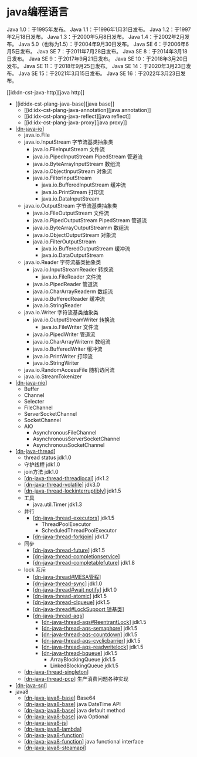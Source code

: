 # java编程语言
Java 1.0：于1995年发布。
Java 1.1：于1996年1月31日发布。
Java 1.2：于1997年2月18日发布。
Java 1.3：于2000年5月8日发布。
Java 1.4：于2002年2月发布。
Java 5.0（也称为1.5）：于2004年9月30日发布。
Java SE 6：于2006年6月5日发布。
Java SE 7：于2011年7月28日发布。
Java SE 8：于2014年3月18日发布。
Java SE 9：于2017年9月21日发布。
Java SE 10：于2018年3月20日发布。
Java SE 11：于2018年9月25日发布。
Java SE 14：于2020年3月23日发布。
Java SE 15：于2021年3月15日发布。
Java SE 16：于2022年3月23日发布。

[[id:dn-cst-java-http][java http]]
- [[id:idx-cst-plang-java-base][java base]]
  - [[id:idx-cst-plang-java-annotation][java annotation]]
  - [[id:idx-cst-plang-java-reflect][java reflect]]
  - [[id:idx-cst-plang-java-proxy][java proxy]]
- [[dn-java-io]]
  - java.io.File
  - java.io.InputStream 字节流基类抽象类
    + java.io.FileInputStream 文件流
    + java.io.PipedInputStream PipedStream 管道流
    + java.io.ByteArrayInputStream 数组流
    + java.io.ObjectInputStream 对象流
    + java.io.FilterInputStream
      - java.io.BufferedInputStream 缓冲流
      - java.io.PrintStream  打印流
      - java.io.DataInputStream
  - java.io.OutputStream 字节流基类抽象类
    - java.io.FileOutputStream 文件流
    - java.io.PipedOutputStream PipedStream 管道流
    - java.io.ByteArrayOutputStreamm 数组流
    - java.io.ObjectOutputStream 对象流
    - java.io.FilterOutputStream
      - java.io.BufferedOutputStream  缓冲流
      - java.io.DataOutputStream
  - java.io.Reader 字符流基类抽象类
    - java.io.InputStreamReader 转换流
      - java.io.FileReader 文件流
    - java.io.PipedReader  管道流
    - java.io.CharArrayReaderm 数组流
    - java.io.BufferedReader 缓冲流
    - java.io.StringReader
  - java.io.Writer 字符流基类抽象类
    - java.io.OutputStreamWriter 转换流
      - java.io.FileWriter 文件流
    - java.io.PipedWriter  管道流
    - java.io.CharArrayWriterm 数组流
    - java.io.BufferedWriter 缓冲流
    - java.io.PrintWriter 打印流
    - java.io.StringWriter
  - java.io.RandomAccessFile 随机访问流
  - java.io.StreamTokenizer
- [[dn-java-nio]]
  - Buffer
  - Channel
  - Selecter
  - FileChannel 
  - ServerSocketChannel
  - SocketChannel
  - AIO
    - AsynchronousFileChannel
    - AsynchronousServerSocketChannel
    - AsynchronousSocketChannel
- [[dn-java-thread]]
  - thread status jdk1.0
  - 守护线程  jdk1.0
  - join方法  jdk1.0
  - [[dn-java-thread-threadlocal]] jdk1.2
  - [[dn-java-thread-volatile]] jdk3.0
  - [[dn-java-thread-lockinterruptibly]] jdk1.5
  - 工具
    - java.util.Timer jdk1.3
  - 并行
    - [[dn-java-thread-executors]] jdk1.5
      - ThreadPoolExecutor
      - ScheduledThreadPoolExecutor
    - [[dn-java-thread-forkjoin]] jdk1.7
  - 同步
    - [[dn-java-thread-future]] jdk1.5
    - [[dn-java-thread-completionservice]]
    - [[dn-java-thread-completablefuture]] jdk1.8
  - lock 互斥
    - [[dn-java-thread#MESA管程]]
    - [[dn-java-thread-sync]] jdk1.0
    - [[dn-java-thread#wait notify]]  jdk1.0
    - [[dn-java-thread-atomic]] jdk1.5
    - [[dn-java-thread-clqueue]] jdk1.5
    - [[dn-java-thread#LockSupport 锁基类]]
    - [[dn-java-thread-aqs]]
      - [[dn-java-thread-aqs#ReentrantLock]]  jdk1.5
      - [[dn-java-thread-aqs-semaphore]] jdk1.5
      - [[dn-java-thread-aqs-countdown]] jdk1.5
      - [[dn-java-thread-aqs-cyclicbarrier]] jdk1.5
      - [[dn-java-thread-aqs-readwritelock]]  jdk1.5
      - [[dn-java-thread-bqueue]] jdk1.5
        - ArrayBlockingQueue jdk1.5
        - LinkedBlockingQueue jdk1.5
  - [[dn-java-thread-singleton]]
  - [[dn-java-thread-pcp]] 生产消费问题各种实现
- [[dn-java-sql]]
- java8
  - [[dn-java-java8-base]] Base64
  - [[dn-java-java8-base]] java DateTime API
  - [[dn-java-java8-base]] java default method
  - [[dn-java-java8-base]] java Optional
  - [[dn-java-java8-js]] 
  - [[dn-java-java8-lambda]]
  - [[dn-java-java8-function]]
  - [[dn-java-java8-function]] java functional interface
  - [[dn-java-java8-steamapi]]


[//begin]: # "Autogenerated link references for markdown compatibility"
[dn-java-io]: dn-java-io.md "java.io"
[dn-java-nio]: dn-java-nio.md "java nio"
[dn-java-thread]: dn-java-thread.md "java thead"
[dn-java-thread-threadlocal]: dn-java-thread-threadlocal.md "threadlocal"
[dn-java-thread-volatile]: dn-java-thread-volatile.md "volatile"
[dn-java-thread-lockinterruptibly]: dn-java-thread-lockinterruptibly.md "lock interrupt"
[dn-java-thread-executors]: dn-java-thread-executors.md "Executor"
[dn-java-thread-forkjoin]: dn-java-thread-forkjoin.md "Fork/Join"
[dn-java-thread-future]: dn-java-thread-future.md "Callable&Future"
[dn-java-thread-completionservice]: dn-java-thread-completionservice.md "CompletionService"
[dn-java-thread-completablefuture]: dn-java-thread-completablefuture.md "CompletableFuture"
[dn-java-thread#MESA管程]: dn-java-thread.md "java thead"
[dn-java-thread-sync]: dn-java-thread-sync.md "synchronized"
[dn-java-thread#wait notify]: dn-java-thread.md "java thead"
[dn-java-thread-atomic]: dn-java-thread-atomic.md "atomic"
[dn-java-thread-clqueue]: dn-java-thread-clqueue.md "ConcurrentLinkedQueue"
[dn-java-thread#LockSupport 锁基类]: dn-java-thread.md "java thead"
[dn-java-thread-aqs]: dn-java-thread-aqs.md "AQS:AbstractQueuedSynchronizer"
[dn-java-thread-aqs#ReentrantLock]: dn-java-thread-aqs.md "AQS:AbstractQueuedSynchronizer"
[dn-java-thread-aqs-semaphore]: dn-java-thread-aqs-semaphore.md "Semaphore"
[dn-java-thread-aqs-countdown]: dn-java-thread-aqs-countdown.md "CountDownLatch"
[dn-java-thread-aqs-cyclicbarrier]: dn-java-thread-aqs-cyclicbarrier.md "CyclicBarrier"
[dn-java-thread-aqs-readwritelock]: dn-java-thread-aqs-readwritelock.md "ReadWriteLock"
[dn-java-thread-bqueue]: dn-java-thread-bqueue.md "BlockingQueue"
[dn-java-thread-singleton]: dn-java-thread-singleton.md "singletion"
[dn-java-thread-pcp]: dn-java-thread-pcp.md "producer consumer"
[dn-java-sql]: dn-java-sql.md "java sql"
[dn-java-java8-base]: dn-java-java8-base.md "java8"
[dn-java-java8-js]: dn-java-java8-js.md "java javascrip"
[dn-java-java8-lambda]: dn-java-java8-lambda.md "java lambda"
[dn-java-java8-function]: dn-java-java8-function.md "java8方法引用"
[dn-java-java8-steamapi]: dn-java-java8-steamapi.md "java steam"
[//end]: # "Autogenerated link references"